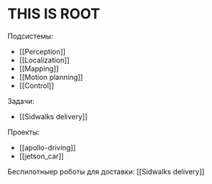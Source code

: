 # THIS IS ROOT

Подсистемы:
- [[Perception]]
- [[Localization]] 
- [[Mapping]]
- [[Motion planning]]
- [[Control]]

Задачи:
- [[Sidwalks delivery]]

Проекты:
- [[apollo-driving]]
- [[jetson_car]]

Беспилотныер роботы для доставки: [[Sidwalks delivery]]